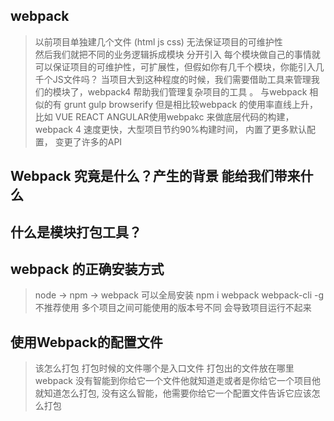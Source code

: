 
## webpack
 > 以前项目单独建几个文件 (html js css)   无法保证项目的可维护性  
 然后我们就把不同的业务逻辑拆成模块 分开引入 每个模块做自己的事情就可以保证项目的可维护性，可扩展性，但假如你有几千个模块，你能引入几千个JS文件吗？ 当项目大到这种程度的时候，我们需要借助工具来管理我们的模块了，webpack4 帮助我们管理复杂项目的工具 。 与webpack 相似的有 grunt gulp browserify   但是相比较webpack 的使用率直线上升，比如 VUE REACT ANGULAR使用webpakc 来做底层代码的构建，webpack 4 速度更快，大型项目节约90%构建时间，   内置了更多默认配置， 变更了许多的API
## Webpack 究竟是什么？产生的背景 能给我们带来什么

## 什么是模块打包工具？
## webpack 的正确安装方式
> node -> npm -> webpack
可以全局安装 npm  i webpack webpack-cli -g  
不推荐使用  多个项目之间可能使用的版本号不同 会导致项目运行不起来

## 使用Webpack的配置文件

> 该怎么打包
打包时候的文件哪个是入口文件 打包出的文件放在哪里 webpack 没有智能到你给它一个文件他就知道走或者是你给它一个项目他就知道怎么打包, 没有这么智能，他需要你给它一个配置文件告诉它应该怎么打包